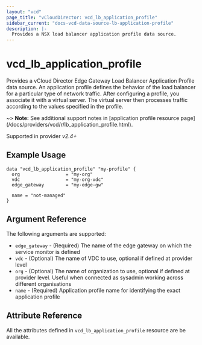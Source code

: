```yaml
---
layout: "vcd"
page_title: "vCloudDirector: vcd_lb_application_profile"
sidebar_current: "docs-vcd-data-source-lb-application-profile"
description: |-
  Provides a NSX load balancer application profile data source.
---
```


# vcd\_lb\_application\_profile

Provides a vCloud Director Edge Gateway Load Balancer Application Profile data source. An
application profile defines the behavior of the load balancer for a particular type of network
traffic. After configuring a profile, you associate it with a virtual server. The virtual server
then processes traffic according to the values specified in the profile.

~> **Note:** See additional support notes in [application profile resource page]
(/docs/providers/vcd/r/lb_application_profile.html).

Supported in provider *v2.4+*

## Example Usage

```hcl
data "vcd_lb_application_profile" "my-profile" {
  org                 = "my-org"
  vdc                 = "my-org-vdc"
  edge_gateway        = "my-edge-gw"

  name = "not-managed"
}
```

## Argument Reference

The following arguments are supported:

* `edge_gateway` - (Required) The name of the edge gateway on which the service monitor is defined
* `vdc` - (Optional) The name of VDC to use, optional if defined at provider level
* `org` - (Optional) The name of organization to use, optional if defined at provider level. Useful
when connected as sysadmin working across different organisations
* `name` - (Required) Application profile name for identifying the exact application profile

## Attribute Reference

All the attributes defined in `vcd_lb_application_profile` resource are be available.
